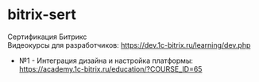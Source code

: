 # bitrix-sert
Сертификация Битрикс  
Видеокурсы для разработчиков: https://dev.1c-bitrix.ru/learning/dev.php

- №1 - Интеграция дизайна и настройка платформы: https://academy.1c-bitrix.ru/education/?COURSE_ID=65
